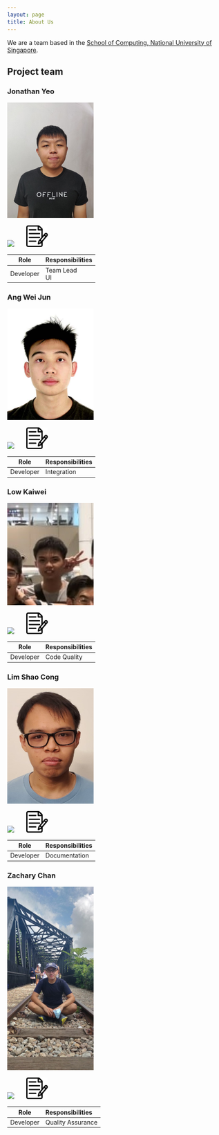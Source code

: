 ```yaml
---
layout: page
title: About Us
---
```


We are a team based in the [School of Computing, National University of Singapore](http://www.comp.nus.edu.sg).

## Project team

### Jonathan Yeo

<img src="images/jonathanhoshi.png" width="200px">

[<img src="images/github-icon.png" width="50px">](http://github.com/jonathanhoshi) &nbsp; &nbsp; &nbsp;
[<img src="images/portfolio-icon.png" width="50px">](team/jonathanhoshi.md)

|   Role    | Responsibilities   |
|:---------:|:-------------------|
| Developer | Team Lead <br/> UI |

### Ang Wei Jun

<img src="images/aweijun.png" width="200px">

[<img src="images/github-icon.png" width="50px">](https://github.com/aweijun) &nbsp; &nbsp; &nbsp;
[<img src="images/portfolio-icon.png" width="50px">](team/aweijun.md)

|   Role    | Responsibilities |
|:---------:|:-----------------|
| Developer | Integration      |

### Low Kaiwei

<img src="images/lowkaiwei98.png" width="200px">

[<img src="images/github-icon.png" width="50px">](http://github.com/lowkaiwei98) &nbsp; &nbsp; &nbsp;
[<img src="images/portfolio-icon.png" width="50px">](team/lowkaiwei98.md)

|   Role    | Responsibilities |
|:---------:|:-----------------|
| Developer | Code Quality     |

### Lim Shao Cong

<img src="images/arcornior.png" width="200px">

[<img src="images/github-icon.png" width="50px">](http://github.com/arcornior) &nbsp; &nbsp; &nbsp;
[<img src="images/portfolio-icon.png" width="50px">](team/arcornior.md)

|   Role    | Responsibilities |
|:---------:|:-----------------|
| Developer | Documentation    |

### Zachary Chan

<img src="images/ardentsoul.png" width="200px">

[<img src="images/github-icon.png" width="50px">](https://github.com/Ardentsoul) &nbsp; &nbsp; &nbsp;
[<img src="images/portfolio-icon.png" width="50px">](team/ardentsoul.md)

|   Role    | Responsibilities               |
|:---------:|:-------------------------------|
| Developer | Quality Assurance              |

